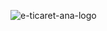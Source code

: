 ![e-ticaret-ana-logo](https://github.com/user-attachments/assets/bb29283a-8573-4a7e-bb20-c32a472fcd8c)
